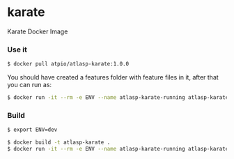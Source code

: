 # karate
Karate Docker Image

### Use it

```sh
$ docker pull atpio/atlasp-karate:1.0.0
```

You should have created a features folder with feature files in it, after that you can run as:

```sh
$ docker run -it --rm -e ENV --name atlasp-karate-running atlasp-karate karate
```

### Build

```sh
$ export ENV=dev
```

```sh
$ docker build -t atlasp-karate .
$ docker run -it --rm -e ENV --name atlasp-karate-running atlasp-karate
```
